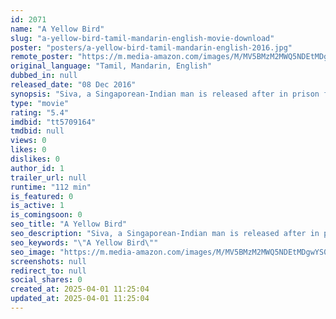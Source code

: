 ```yaml
---
id: 2071
name: "A Yellow Bird"
slug: "a-yellow-bird-tamil-mandarin-english-movie-download"
poster: "posters/a-yellow-bird-tamil-mandarin-english-2016.jpg"
remote_poster: "https://m.media-amazon.com/images/M/MV5BMzM2MWQ5NDEtMDgwYS00Yzk0LTkwNDQtMDA0YWU5NWUxMGFhXkEyXkFqcGdeQXVyNDcyMjQ4MzU@._V1_SX300.jpg"
original_language: "Tamil, Mandarin, English"
dubbed_in: null
released_date: "08 Dec 2016"
synopsis: "Siva, a Singaporean-Indian man is released after in prison for contraband smuggling. Unable to find forgiveness form his mother, he begins a quest to locate his ex-wife and daughter. Just as he finds solace and hope in the company..."
type: "movie"
rating: "5.4"
imdbid: "tt5709164"
tmdbid: null
views: 0
likes: 0
dislikes: 0
author_id: 1
trailer_url: null
runtime: "112 min"
is_featured: 0
is_active: 1
is_comingsoon: 0
seo_title: "A Yellow Bird"
seo_description: "Siva, a Singaporean-Indian man is released after in prison for contraband smuggling. Unable to find forgiveness form his mother, he begins a quest to locate his ex-wife and daughter. Just as he finds solace and hope in the company..."
seo_keywords: "\"A Yellow Bird\""
seo_image: "https://m.media-amazon.com/images/M/MV5BMzM2MWQ5NDEtMDgwYS00Yzk0LTkwNDQtMDA0YWU5NWUxMGFhXkEyXkFqcGdeQXVyNDcyMjQ4MzU@._V1_SX300.jpg"
screenshots: null
redirect_to: null
social_shares: 0
created_at: 2025-04-01 11:25:04
updated_at: 2025-04-01 11:25:04
---
```


